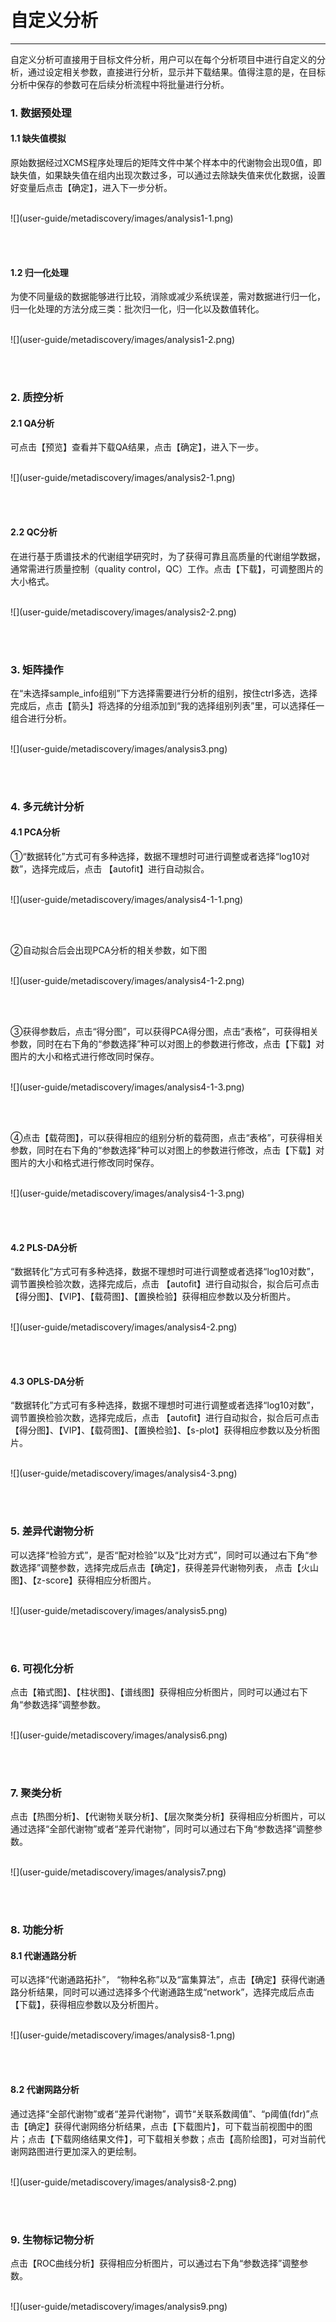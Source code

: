 <!-- 自定义分析 -->

# **自定义分析**

<hr/>

自定义分析可直接用于目标文件分析，用户可以在每个分析项目中进行自定义的分析，通过设定相关参数，直接进行分析，显示并下载结果。值得注意的是，在目标分析中保存的参数可在后续分析流程中将批量进行分析。

### **1. 数据预处理**
#### **1.1 缺失值模拟**

原始数据经过XCMS程序处理后的矩阵文件中某个样本中的代谢物会出现0值，即缺失值，如果缺失值在组内出现次数过多，可以通过去除缺失值来优化数据，设置好变量后点击【确定】，进入下一步分析。
<br/>
<br/>
<p class="discoveryImg2">
![](user-guide/metadiscovery/images/analysis1-1.png)
</p>
<br/>
<br/>

#### **1.2 归一化处理**

为使不同量级的数据能够进行比较，消除或减少系统误差，需对数据进行归一化，归一化处理的方法分成三类：批次归一化，归一化以及数值转化。
<br/>
<br/>
<p class="discoveryImg2">
![](user-guide/metadiscovery/images/analysis1-2.png)
</p>
<br/>
<br/>


### **2. 质控分析**
#### **2.1 QA分析**

可点击【预览】查看并下载QA结果，点击【确定】，进入下一步。
<br/>
<br/>
<p class="discoveryImg2">
![](user-guide/metadiscovery/images/analysis2-1.png)
</p>
<br/>
<br/>

#### **2.2 QC分析**

在进行基于质谱技术的代谢组学研究时，为了获得可靠且高质量的代谢组学数据，通常需进行质量控制（quality control，QC）工作。点击【下载】，可调整图片的大小格式。
<br/>
<br/>
<p class="discoveryImg2">
![](user-guide/metadiscovery/images/analysis2-2.png)
</p>
<br/>
<br/>

### **3. 矩阵操作**

在“未选择sample_info组别”下方选择需要进行分析的组别，按住ctrl多选，选择完成后，点击【箭头】将选择的分组添加到“我的选择组别列表”里，可以选择任一组合进行分析。
<br/>
<br/>
<p class="discoveryImg2">
![](user-guide/metadiscovery/images/analysis3.png)
</p>
<br/>
<br/>

### **4. 多元统计分析**
#### **4.1 PCA分析**

①“数据转化”方式可有多种选择，数据不理想时可进行调整或者选择“log10对数”，选择完成后，点击 【autofit】进行自动拟合。
<br/>
<br/>
<p class="discoveryImg2">
![](user-guide/metadiscovery/images/analysis4-1-1.png)
</p>
<br/>
<br/>

②自动拟合后会出现PCA分析的相关参数，如下图
<br/>
<br/>
<p class="discoveryImg2">
![](user-guide/metadiscovery/images/analysis4-1-2.png)
</p>
<br/>
<br/>

③获得参数后，点击“得分图”，可以获得PCA得分图，点击“表格”，可获得相关参数，同时在右下角的“参数选择”种可以对图上的参数进行修改，点击【下载】对图片的大小和格式进行修改同时保存。
<br/>
<br/>
<p class="discoveryImg2">
![](user-guide/metadiscovery/images/analysis4-1-3.png)
</p>
<br/>
<br/>

④点击【载荷图】，可以获得相应的组别分析的载荷图，点击“表格”，可获得相关参数，同时在右下角的“参数选择”种可以对图上的参数进行修改，点击【下载】对图片的大小和格式进行修改同时保存。
<br/>
<br/>
<p class="discoveryImg2">
![](user-guide/metadiscovery/images/analysis4-1-3.png)
</p>
<br/>
<br/>

#### **4.2 PLS-DA分析**

“数据转化”方式可有多种选择，数据不理想时可进行调整或者选择“log10对数”，调节置换检验次数，选择完成后，点击 【autofit】进行自动拟合，拟合后可点击【得分图】、【VIP】、【载荷图】、【置换检验】获得相应参数以及分析图片。
<br/>
<br/>
<p class="discoveryImg2">
![](user-guide/metadiscovery/images/analysis4-2.png)
</p>
<br/>
<br/>

#### **4.3 OPLS-DA分析**

“数据转化”方式可有多种选择，数据不理想时可进行调整或者选择“log10对数”，调节置换检验次数，选择完成后，点击 【autofit】进行自动拟合，拟合后可点击【得分图】、【VIP】、【载荷图】、【置换检验】、【s-plot】获得相应参数以及分析图片。
<br/>
<br/>
<p class="discoveryImg2">
![](user-guide/metadiscovery/images/analysis4-3.png)
</p>
<br/>
<br/>

### **5. 差异代谢物分析**

可以选择“检验方式”，是否“配对检验”以及“比对方式”，同时可以通过右下角“参数选择”调整参数，选择完成后点击【确定】，获得差异代谢物列表， 点击【火山图】、【z-score】获得相应分析图片。
<br/>
<br/>
<p class="discoveryImg2">
![](user-guide/metadiscovery/images/analysis5.png)
</p>
<br/>
<br/>

### **6. 可视化分析**

点击【箱式图】、【柱状图】、【谱线图】获得相应分析图片，同时可以通过右下角“参数选择”调整参数。
<br/>
<br/>
<p class="discoveryImg2">
![](user-guide/metadiscovery/images/analysis6.png)
</p>
<br/>
<br/>

### **7. 聚类分析**

点击【热图分析】、【代谢物关联分析】、【层次聚类分析】获得相应分析图片，可以通过选择“全部代谢物”或者“差异代谢物”，同时可以通过右下角“参数选择”调整参数。
<br/>
<br/>
<p class="discoveryImg2">
![](user-guide/metadiscovery/images/analysis7.png)
</p>
<br/>
<br/>

### **8. 功能分析**

#### **8.1 代谢通路分析**

可以选择“代谢通路拓扑”， “物种名称”以及“富集算法”，点击【确定】获得代谢通路分析结果，同时可以通过选择多个代谢通路生成“network”，选择完成后点击【下载】，获得相应参数以及分析图片。
<br/>
<br/>
<p class="discoveryImg2">
![](user-guide/metadiscovery/images/analysis8-1.png)
</p>
<br/>
<br/>

#### **8.2 代谢网路分析**

通过选择“全部代谢物”或者“差异代谢物”，调节“关联系数阈值”、“p阈值(fdr)”点击【确定】获得代谢网络分析结果，点击【下载图片】，可下载当前视图中的图片；点击【下载网络结果文件】，可下载相关参数；点击【高阶绘图】，可对当前代谢网路图进行更加深入的更绘制。
<br/>
<br/>
<p class="discoveryImg2">
![](user-guide/metadiscovery/images/analysis8-2.png)
</p>
<br/>
<br/>

### **9. 生物标记物分析**

点击【ROC曲线分析】获得相应分析图片，可以通过右下角“参数选择”调整参数。
<br/>
<br/>
<p class="discoveryImg2">
![](user-guide/metadiscovery/images/analysis9.png)
</p>
<br/>
<br/>


